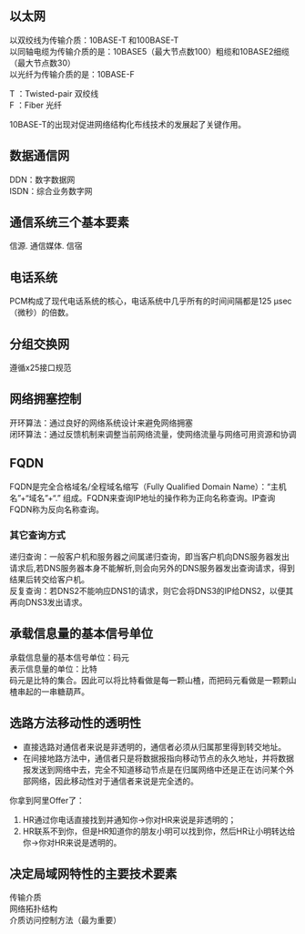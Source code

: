 ## 以太网
以双绞线为传输介质：10BASE-T 和100BASE-T  
以同轴电缆为传输介质的是：10BASE5（最大节点数100）粗缆和10BASE2细缆（最大节点数30）  
以光纤为传输介质的是：10BASE-F

T ：Twisted-pair 双绞线  
F ：Fiber 光纤 

10BASE-T的出现对促进网络结构化布线技术的发展起了关键作用。

## 数据通信网
DDN：数字数据网  
ISDN：综合业务数字网

## 通信系统三个基本要素
信源. 通信媒体. 信宿

## 电话系统
PCM构成了现代电话系统的核心，电话系统中几乎所有的时间间隔都是125 μsec （微秒）的倍数。

## 分组交换网
遵循x25接口规范

## 网络拥塞控制
开环算法：通过良好的网络系统设计来避免网络拥塞  
闭环算法：通过反馈机制来调整当前网络流量，使网络流量与网络可用资源和协调

## FQDN
FQDN是完全合格域名/全程域名缩写（Fully Qualified Domain Name）：“主机名”+“域名”+“.”  组成。FQDN来查询IP地址的操作称为正向名称查询。IP查询FQDN称为反向名称查询。
### 其它查询方式
递归查询：一般客户机和服务器之间属递归查询，即当客户机向DNS服务器发出请求后,若DNS服务器本身不能解析,则会向另外的DNS服务器发出查询请求，得到结果后转交给客户机。  
反复查询：若DNS2不能响应DNS1的请求，则它会将DNS3的IP给DNS2，以便其再向DNS3发出请求。

## 承载信息量的基本信号单位
承载信息量的基本信号单位：码元  
表示信息量的单位：比特  
码元是比特的集合。因此可以将比特看做是每一颗山楂，而把码元看做是一颗颗山楂串起的一串糖葫芦。

## 选路方法移动性的透明性
- 直接选路对通信者来说是非透明的，通信者必须从归属那里得到转交地址。  
- 在间接地路方法中，通信者只是将数据报指向移动节点的永久地址，并将数据报发送到网络中去，完全不知道移动节点是在归属网络中还是正在访问某个外部网络，因此移动性对于通信者来说是完全透的。  

你拿到阿里Offer了：  
1. HR通过你电话直接找到并通知你→你对HR来说是非透明的；  
2. HR联系不到你，但是HR知道你的朋友小明可以找到你，然后HR让小明转达给你→你对HR来说是透明的。

## 决定局域网特性的主要技术要素
传输介质  
网络拓扑结构  
介质访问控制方法（最为重要）

